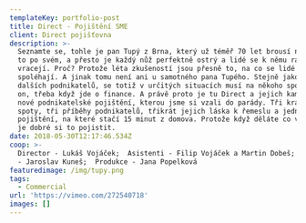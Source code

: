 ```yaml
---
templateKey: portfolio-post
title: Direct - Pojištění SME
client: Direct pojišťovna
description: >-
  Seznamte se, tohle je pan Tupý z Brna, který už téměř 70 let brousí nože. Dělá
  to po svém, a přesto je každý nůž perfektně ostrý a lidé se k němu rádi
  vracejí. Proč? Protože léta zkušeností jsou přesně to, na co se lidé
  spoléhají. A jinak tomu není ani u samotného pana Tupého. Stejně jako spousta
  dalších podnikatelů, se totiž v určitých situacích musí na někoho spolehnout i
  on, třeba když jde o finance. A právě proto je tu Direct a jejich kampaň na
  nové podnikatelské pojištění, kterou jsme si vzali do parády. Tři krátké
  spoty, tři příběhy podnikatelů, třikrát jejich láska k řemeslu a jedno
  pojištění, na které stačí 15 minut z domova. Protože když děláte co vás baví,
  je dobré si to pojistit.
date: 2018-05-30T12:17:46.534Z
coop: >-
  Director - Lukáš Vojáček;  Asistenti - Filip Vojáček a Martin Dobeš; Voiceover
  - Jaroslav Kuneš;  Produkce - Jana Popelková
featuredimage: /img/tupy.png
tags:
  - Commercial
url: 'https://vimeo.com/272540718'
images: []
---
```


